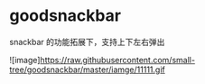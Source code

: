 # goodsnackbar
snackbar 的功能拓展下，支持上下左右弹出

 ![image]https://raw.githubusercontent.com/small-tree/goodsnackbar/master/iamge/11111.gif
